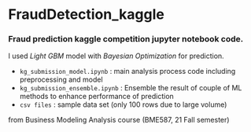 # FraudDetection_kaggle
### Fraud prediction kaggle competition jupyter notebook code.  
I used *Light GBM* model with *Bayesian Optimization* for prediction.  
- `kg_submission_model.ipynb` : main analysis process code including preprocessing and model
- `kg_submission_ensemble.ipynb` : Ensemble the result of couple of ML methods to enhance performance of prediction
- `csv files` : sample data set (only 100 rows due to large volume)


from Business Modeling Analysis course (BME587, 21 Fall semester)
